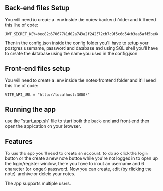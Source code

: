 <h2>Back-end files Setup</h2>

You will need to create a .env inside the notes-backend folder and it'll need this line of code:
```
JWT_SECRET_KEY=bec82b67067781d02a743a2f242372cb7c9f5c6d54cb3aa5afd5be6ed1d1f951
```
Then in the config.json inside the config folder you'll have to setup your postgres username, password and database and using SQL shell you'll have to create the database using the name you used in the config.json

<h2>Front-end files setup</h2>
You will need to create a .env inside the notes-frontend folder and it'll need this line of code:

```
VITE_API_URL = "http://localhost:3000/"
```

<h2>Running the app</h2>
use the "start_app.sh" file to start both the back-end and front-end then open the application on your browser.

<h2>Features</h2>
To use the app you'll need to create an account. to do so click the login button or the create a new note button while you're not logged in to open up the login/register window, there you have to input an username and 6 character (or longer) password.
Now you can create, edit (by clicking the note), archive or delete your notes.

The app supports multiple users.
